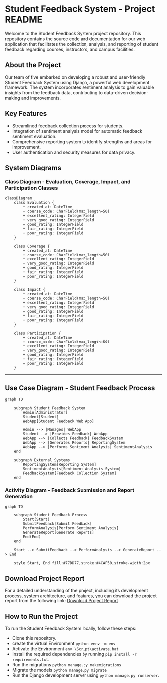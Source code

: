 # Student Feedback System - Project README

Welcome to the Student Feedback System project repository. This repository contains the source code and documentation for our web application that facilitates the collection, analysis, and reporting of student feedback regarding courses, instructors, and campus facilities.

## About the Project

Our team of five embarked on developing a robust and user-friendly Student Feedback System using Django, a powerful web development framework. The system incorporates sentiment analysis to gain valuable insights from the feedback data, contributing to data-driven decision-making and improvements.

## Key Features

- Streamlined feedback collection process for students.
- Integration of sentiment analysis model for automatic feedback sentiment evaluation.
- Comprehensive reporting system to identify strengths and areas for improvement.
- User authentication and security measures for data privacy.

## System Diagrams

### Class Diagram - Evaluation, Coverage, Impact, and Participation Classes

```mermaid
classDiagram
    class Evaluation {
        + created_at: DateTime
        + course_code: CharField(max_length=50)
        + excellent_rating: IntegerField
        + very_good_rating: IntegerField
        + good_rating: IntegerField
        + fair_rating: IntegerField
        + poor_rating: IntegerField
    }
    
    class Coverage {
        + created_at: DateTime
        + course_code: CharField(max_length=50)
        + excellent_rating: IntegerField
        + very_good_rating: IntegerField
        + good_rating: IntegerField
        + fair_rating: IntegerField
        + poor_rating: IntegerField
    }
    
    class Impact {
        + created_at: DateTime
        + course_code: CharField(max_length=50)
        + excellent_rating: IntegerField
        + very_good_rating: IntegerField
        + good_rating: IntegerField
        + fair_rating: IntegerField
        + poor_rating: IntegerField
    }
    
    class Participation {
        + created_at: DateTime
        + course_code: CharField(max_length=50)
        + excellent_rating: IntegerField
        + very_good_rating: IntegerField
        + good_rating: IntegerField
        + fair_rating: IntegerField
        + poor_rating: IntegerField
    }
```
---

## Use Case Diagram - Student Feedback Process
```mermaid
graph TD

    subgraph Student Feedback System
        Admin[Administrator]
        Student[Student]
        WebApp[Student Feedback Web App]

        Admin --> |Manages| WebApp
        Student --> |Provides Feedback| WebApp
        WebApp --> |Collects Feedback| FeedbackSystem
        WebApp --> |Generates Reports| ReportingSystem
        WebApp --> |Performs Sentiment Analysis| SentimentAnalysis
    end

    subgraph External Systems
        ReportingSystem[Reporting System]
        SentimentAnalysis[Sentiment Analysis System]
        FeedbackSystem[Feedback Collection System]
    end
```

### Activity Diagram - Feedback Submission and Report Generation

```mermaid
graph TD

    subgraph Student Feedback Process
        Start(Start)
        SubmitFeedback[Submit Feedback]
        PerformAnalysis[Perform Sentiment Analysis]
        GenerateReport[Generate Reports]
        End(End)
    end

    Start --> SubmitFeedback --> PerformAnalysis --> GenerateReport --> End

    style Start, End fill:#77DD77,stroke:#4CAF50,stroke-width:2px
```
## Download Project Report
For a detailed understanding of the project, including its development process, system architecture, and features, you can download the project report from the following link:
[Download Project Report](docs/T2_Report.pdf)

## How to Run the Project
To run the Student Feedback System locally, follow these steps:

- Clone this repository.
- create the virtual Environment `python venv -m env `
- Activate the Environment `env \Script\activate.bat`
- Install the required dependencies by running `pip install -r requirements.txt`.
- Run the migrations `python manage.py makemigrations`
- Migrate the models `python manage.py migrate`
- Run the Django development server using `python manage.py runserver`.
